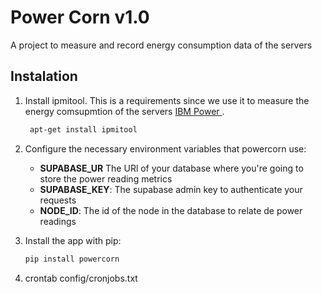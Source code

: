 # Power Corn v1.0

A project to measure and record energy consumption data of the servers

## Instalation

1. Install ipmitool. This is a requirements since we use it to measure the energy comsupmtion of the servers [IBM Power ](https://www.ibm.com/docs/es/power8?topic=power8-p8eih-p8eih-ipmitool-htm).

   ```bash
    apt-get install ipmitool
   ```

2. Configure the necessary environment variables that powercorn use:

   - **SUPABASE_UR** The URl of your database where you're going to store the power reading metrics
   - **SUPABASE_KEY**: The supabase admin key to authenticate your requests
   - **NODE_ID**: The id of the node in the database to relate de power readings

3. Install the app with pip:
   ```bash
   pip install powercorn
   ```
4. crontab config/cronjobs.txt
